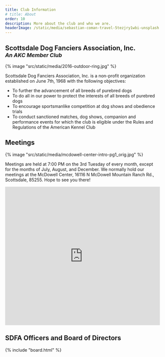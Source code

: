 ```yaml
---
title: Club Information
# title: About
order: 10
description: More about the club and who we are.
headerImage: /static/media/sebastian-coman-travel-5tezjry1wbi-unsplash.jpg
---
```


## Scottsdale Dog Fanciers Association, Inc. <br/><small>_An AKC Member Club_</small>

{% image "src/static/media/2016-outdoor-ring.jpg" %}

Scottsdale Dog Fanciers Association, Inc. is a non-profit organization established on June 7th, 1968 with the following objectives:

- To further the advancement of all breeds of purebred dogs
- To do all in our power to protect the interests of all breeds of purebred dogs
- To encourage sportsmanlike competition at dog shows and obedience trials
- To conduct sanctioned matches, dog shows, companion and performance events for which the club is eligible under the Rules and Regulations of the American Kennel Club

## Meetings

{% image "src/static/media/mcdowell-center-intro-pg1_orig.jpg" %}

Meetings are held at 7:00 PM on the 3rd Tuesday of every month, except for the months of July, August, and December. We normally hold our meetings at the McDowell Center, 16116 N McDowell Mountain Ranch Rd., Scottsdale, 85255. Hope to see you there!

<iframe
  width="100%"
  height="450"
  style="border:0"
  loading="lazy"
  allowfullscreen
  referrerpolicy="no-referrer-when-downgrade"
  src="https://www.google.com/maps/embed/v1/place?key=AIzaSyDy6hhfxURhLVsXqkUdKRRkNGnzSKcasMc&q=place_id:ChIJJU7km_WfK4cRjeWCETbUZQ8">
</iframe>

## SDFA Officers and Board of Directors

{% include "board.html" %}

